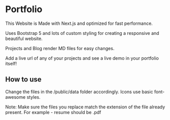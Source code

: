# Portfolio
This Website is  Made with Next.js  and optimized for fast performance.

Uses  Bootstrap 5  and lots of custom styling for creating a  responsive  and  beautiful  website.

Projects and Blog  render MD files  for easy changes.

Add a live url of any of your projects and see a live demo in your portfolio itself!

## How to use
Change the files in the /public/data folder accordingly.
Icons use basic font-awesome styles. 

Note: Make sure the files you replace match the extension of the file already present. For example - resume should be .pdf